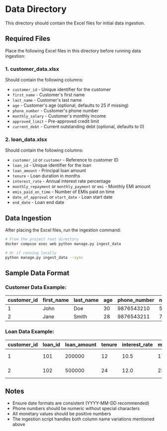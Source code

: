 # Data Directory

This directory should contain the Excel files for initial data ingestion.

## Required Files

Place the following Excel files in this directory before running data ingestion:

### 1. customer_data.xlsx
Should contain the following columns:
- `customer_id` - Unique identifier for the customer
- `first_name` - Customer's first name
- `last_name` - Customer's last name
- `age` - Customer's age (optional, defaults to 25 if missing)
- `phone_number` - Customer's phone number
- `monthly_salary` - Customer's monthly income
- `approved_limit` - Pre-approved credit limit
- `current_debt` - Current outstanding debt (optional, defaults to 0)

### 2. loan_data.xlsx
Should contain the following columns:
- `customer_id` or `customer` - Reference to customer ID
- `loan_id` - Unique identifier for the loan
- `loan_amount` - Principal loan amount
- `tenure` - Loan duration in months
- `interest_rate` - Annual interest rate percentage
- `monthly_repayment` or `monthly_payment` or `emi` - Monthly EMI amount
- `emis_paid_on_time` - Number of EMIs paid on time
- `date_of_approval` or `start_date` - Loan start date
- `end_date` - Loan end date

## Data Ingestion

After placing the Excel files, run the ingestion command:

```bash
# From the project root directory
docker compose exec web python manage.py ingest_data

# Or if running locally
python manage.py ingest_data --sync
```

## Sample Data Format

### Customer Data Example:
| customer_id | first_name | last_name | age | phone_number | monthly_salary | approved_limit | current_debt |
|------------|------------|-----------|-----|--------------|----------------|----------------|--------------|
| 1          | John       | Doe       | 30  | 9876543210   | 50000          | 1800000        | 0            |
| 2          | Jane       | Smith     | 28  | 9876543211   | 75000          | 2700000        | 250000       |

### Loan Data Example:
| customer_id | loan_id | loan_amount | tenure | interest_rate | monthly_repayment | emis_paid_on_time | start_date | end_date   |
|------------|---------|-------------|--------|---------------|-------------------|-------------------|------------|------------|
| 1          | 101     | 200000      | 12     | 10.5          | 17639            | 6                 | 2024-01-01 | 2024-12-31 |
| 2          | 102     | 500000      | 24     | 12.0          | 23536            | 18                | 2023-07-01 | 2025-06-30 |

## Notes

- Ensure date formats are consistent (YYYY-MM-DD recommended)
- Phone numbers should be numeric without special characters
- All monetary values should be positive numbers
- The ingestion script handles both column name variations mentioned above